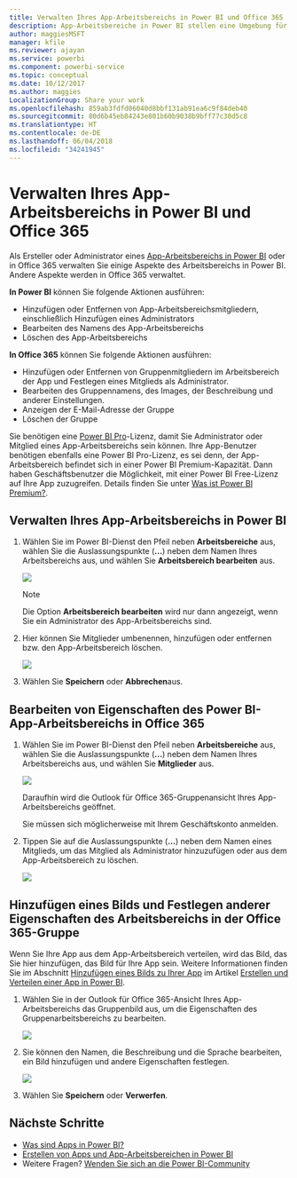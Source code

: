 ```yaml
---
title: Verwalten Ihres App-Arbeitsbereichs in Power BI und Office 365
description: App-Arbeitsbereiche in Power BI stellen eine Umgebung für die Zusammenarbeit dar, die auf Office 365-Gruppen basiert. Verwalten Sie Ihre App-Arbeitsbereiche sowohl in Power BI als auch in Office 365.
author: maggiesMSFT
manager: kfile
ms.reviewer: ajayan
ms.service: powerbi
ms.component: powerbi-service
ms.topic: conceptual
ms.date: 10/12/2017
ms.author: maggies
LocalizationGroup: Share your work
ms.openlocfilehash: 859ab3fdfd06040d8bbf131ab91ea6c9f84deb40
ms.sourcegitcommit: 80d6b45eb84243e801b60b9038b9bff77c30d5c8
ms.translationtype: HT
ms.contentlocale: de-DE
ms.lasthandoff: 06/04/2018
ms.locfileid: "34241945"
---
```

# <a name="manage-your-app-workspace-in-power-bi-and-office-365"></a>Verwalten Ihres App-Arbeitsbereichs in Power BI und Office 365
Als Ersteller oder Administrator eines [App-Arbeitsbereichs in Power BI](service-install-use-apps.md) oder in Office 365 verwalten Sie einige Aspekte des Arbeitsbereichs in Power BI. Andere Aspekte werden in Office 365 verwaltet. 

**In Power BI** können Sie folgende Aktionen ausführen:

* Hinzufügen oder Entfernen von App-Arbeitsbereichsmitgliedern, einschließlich Hinzufügen eines Administrators
* Bearbeiten des Namens des App-Arbeitsbereichs
* Löschen des App-Arbeitsbereichs

**In Office 365** können Sie folgende Aktionen ausführen:

* Hinzufügen oder Entfernen von Gruppenmitgliedern im Arbeitsbereich der App und Festlegen eines Mitglieds als Administrator.
* Bearbeiten des Gruppennamens, des Images, der Beschreibung und anderer Einstellungen.
* Anzeigen der E-Mail-Adresse der Gruppe
* Löschen der Gruppe

Sie benötigen eine [Power BI Pro](service-free-vs-pro.md)-Lizenz, damit Sie Administrator oder Mitglied eines App-Arbeitsbereichs sein können. Ihre App-Benutzer benötigen ebenfalls eine Power BI Pro-Lizenz, es sei denn, der App-Arbeitsbereich befindet sich in einer Power BI Premium-Kapazität. Dann haben Geschäftsbenutzer die Möglichkeit, mit einer Power BI Free-Lizenz auf Ihre App zuzugreifen. Details finden Sie unter [Was ist Power BI Premium?](service-premium.md).

## <a name="edit-your-app-workspace-in-power-bi"></a>Verwalten Ihres App-Arbeitsbereichs in Power BI
1. Wählen Sie im Power BI-Dienst den Pfeil neben **Arbeitsbereiche** aus, wählen Sie die Auslassungspunkte (**...**) neben dem Namen Ihres Arbeitsbereichs aus, und wählen Sie **Arbeitsbereich bearbeiten** aus. 
   
   ![](media/service-manage-app-workspace-in-power-bi-and-office-365/power-bi-app-ellipsis.png)
   
   > [!NOTE]
   > Die Option **Arbeitsbereich bearbeiten** wird nur dann angezeigt, wenn Sie ein Administrator des App-Arbeitsbereichs sind.
   > 
   > 
2. Hier können Sie Mitglieder umbenennen, hinzufügen oder entfernen bzw. den App-Arbeitsbereich löschen. 
   
   ![](media/service-manage-app-workspace-in-power-bi-and-office-365/power-bi-app-edit-workspace.png)
3. Wählen Sie **Speichern** oder **Abbrechen**aus.

## <a name="edit-power-bi-app-workspace-properties-in-office-365"></a>Bearbeiten von Eigenschaften des Power BI-App-Arbeitsbereichs in Office 365
1. Wählen Sie im Power BI-Dienst den Pfeil neben **Arbeitsbereiche** aus, wählen Sie die Auslassungspunkte (**...**) neben dem Namen Ihres Arbeitsbereichs aus, und wählen Sie **Mitglieder** aus. 
   
   ![](media/service-manage-app-workspace-in-power-bi-and-office-365/power-bi-app-ellipsis.png)
   
   Daraufhin wird die Outlook für Office 365-Gruppenansicht Ihres App-Arbeitsbereichs geöffnet.
   
   Sie müssen sich möglicherweise mit Ihrem Geschäftskonto anmelden.
2. Tippen Sie auf die Auslassungspunkte (**...**) neben dem Namen eines Mitglieds, um das Mitglied als Administrator hinzuzufügen oder aus dem App-Arbeitsbereich zu löschen. 
   
   ![](media/service-manage-app-workspace-in-power-bi-and-office-365/pbi_managegroupo365.png)

## <a name="add-an-image-and-set-other-workspace-properties-in-the-office-365-group"></a>Hinzufügen eines Bilds und Festlegen anderer Eigenschaften des Arbeitsbereichs in der Office 365-Gruppe
Wenn Sie Ihre App aus dem App-Arbeitsbereich verteilen, wird das Bild, das Sie hier hinzufügen, das Bild für Ihre App sein. Weitere Informationen finden Sie im Abschnitt [Hinzufügen eines Bilds zu Ihrer App](service-create-distribute-apps.md#add-an-image-to-your-app-optional) im Artikel [Erstellen und Verteilen einer App in Power BI](service-create-distribute-apps.md).

1. Wählen Sie in der Outlook für Office 365-Ansicht Ihres App-Arbeitsbereichs das Gruppenbild aus, um die Eigenschaften des Gruppenarbeitsbereichs zu bearbeiten.
   
   ![](media/service-manage-app-workspace-in-power-bi-and-office-365/pbi_editgroupo365.png)
2. Sie können den Namen, die Beschreibung und die Sprache bearbeiten, ein Bild hinzufügen und andere Eigenschaften festlegen.
   
   ![](media/service-manage-app-workspace-in-power-bi-and-office-365/pbi_editgrpo365dialog.png)
3. Wählen Sie **Speichern** oder **Verwerfen**.

## <a name="next-steps"></a>Nächste Schritte
* [Was sind Apps in Power BI?](service-install-use-apps.md)
* [Erstellen von Apps und App-Arbeitsbereichen in Power BI](service-create-distribute-apps.md)
* Weitere Fragen? [Wenden Sie sich an die Power BI-Community](http://community.powerbi.com/)

